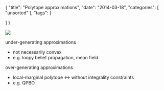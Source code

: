 {
  "title": "Polytope approximations",
  "date": "2014-03-18",
  "categories": [
    "unsorted"
  ],
  "tags": [
    
  ]
}

![]({{urls.media}}/ml/overunder.png)

under-generating approximations
- not necessarily convex
- e.g. loopy belief propagation, mean field


over-generating approximations
- local-marginal polytope <-> without integrality constraints
- e.g. QPBO

